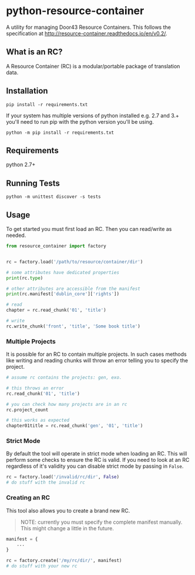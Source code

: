# python-resource-container
A utility for managing Door43 Resource Containers. This follows the specification at http://resource-container.readthedocs.io/en/v0.2/.

## What is an RC?
A Resource Container (RC) is a modular/portable package of translation data.

## Installation
```
pip install -r requirements.txt
```
If your system has multiple versions of python installed e.g. 2.7 and 3.+
you'll need to run pip with the python version you'll be using.

```
python -m pip install -r requirements.txt
```

## Requirements

python 2.7+

## Running Tests

```
python -m unittest discover -s tests
```

## Usage
To get started you must first load an RC. Then you can read/write as needed.

```python
from resource_container import factory


rc = factory.load('/path/to/resource/container/dir')

# some attributes have dedicated properties
print(rc.type)

# other attributes are accessible from the manifest
print(rc.manifest['dublin_core']['rights'])

# read
chapter = rc.read_chunk('01', 'title')

# write
rc.write_chunk('front', 'title', 'Some book title')
```

### Multiple Projects
It is possible for an RC to contain multiple projects.
In such cases methods like writing and reading chunks will
throw an error telling you to specify the project.

```python
# assume rc contains the projects: gen, exo.

# this throws an error
rc.read_chunk('01', 'title')

# you can check how many projects are in an rc
rc.project_count

# this works as expected
chapter01title = rc.read_chunk('gen', '01', 'title')
```

### Strict Mode

By default the tool will operate in strict mode when loading an RC. 
This will perform some checks to ensure the RC is valid.
If you need to look at an RC regardless of it's validity
you can disable strict mode by passing in `False`.

```python
rc = factory.load('/invalid/rc/dir', False)
# do stuff with the invalid rc
```


### Creating an RC

This tool also allows you to create a brand new RC.

> NOTE: currently you must specify the complete manifest manually.
> This might change a little in the future.

```python
manifest = {
    ...
}

rc = factory.create('/my/rc/dir/', manifest)
# do stuff with your new rc
```
